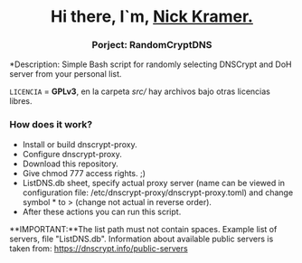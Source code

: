 <h1 align="center">Hi there, I`m,
	<a href="https://notabug.org/Nick_Kramer" target="_blank">
	Nick Kramer.
	</a> 
</h1>

<h3 align="center"> Porject:  RandomCryptDNS </h3>

<p align="left">
	*Description: Simple Bash script for randomly selecting DNSCrypt 
		      and DoH server from your personal list.
</p>

`LICENCIA` = **GPLv3**, en la carpeta *src/* hay archivos bajo otras licencias libres.

### How does it work?  ###
* Install or build dnscrypt-proxy.
* Configure dnscrypt-proxy.
* Download this repository.
* Give chmod 777 access rights. ;)
* ListDNS.db sheet, specify actual proxy server 
  (name can be viewed in configuration file: 
  /etc/dnscrypt-proxy/dnscrypt-proxy.toml) and 
  change symbol * to > (change not actual in 
  reverse order).
* After these actions you can run this script.

**IMPORTANT:**The list path must not contain spaces.
  Example list of servers, file "ListDNS.db".
  Information about available public servers is 
  taken from: https://dnscrypt.info/public-servers
